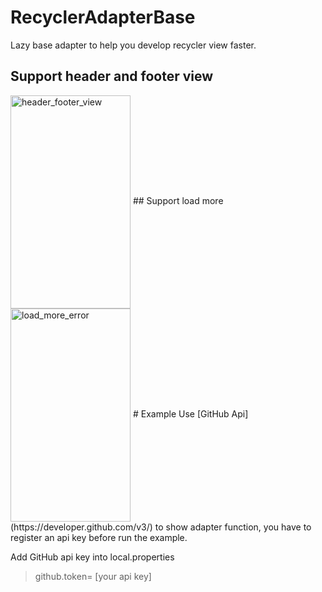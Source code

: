 # RecyclerAdapterBase
Lazy base adapter to help you develop recycler view faster.

## Support header and footer view
<img src="https://cloud.githubusercontent.com/assets/780712/20781231/4c7575b2-b7bc-11e6-9d1f-d5abf294aad4.gif" width = "192" height = "341" alt="header_footer_view" align=center />
## Support load more
<img src="https://cloud.githubusercontent.com/assets/780712/20781270/8c7a4ffc-b7bc-11e6-92bf-4b4448a69a63.gif" width = "192" height = "341" alt="load_more_error" align=center />
# Example
 Use [GitHub Api](https://developer.github.com/v3/) to show adapter function, you have to register an api key before run the example.

 Add GitHub api key into local.properties
> github.token= [your api key]

